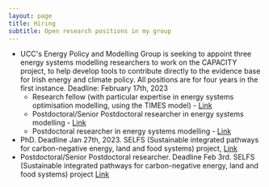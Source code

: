 ```yaml
---
layout: page
title: Hiring
subtitle: Open research positions in my group
---
```



- UCC's Energy Policy and Modelling Group is seeking to appoint three energy systems modelling researchers to work on the CAPACITY project, to help develop tools to contribute directly to the evidence base for Irish energy and climate policy. All positions are for four years in the first instance. Deadline: February 17th, 2023
    * Research fellow (with particular expertise in energy systems optimisation modelling, using the TIMES model) - [Link](https://my.corehr.com/pls/uccrecruit/erq_jobspec_version_4.jobspec?p_id=063633)
    * Postdoctoral/Senior Postdoctoral researcher in energy systems modelling - [Link](https://my.corehr.com/pls/uccrecruit/erq_jobspec_version_4.jobspec?p_id=063632)
    * Postdoctoral researcher  in energy systems modelling - [Link](https://my.corehr.com/pls/uccrecruit/erq_jobspec_version_4.jobspec?p_id=063631)
- PhD. Deadline Jan 27th, 2023. SELFS (Sustainable integrated pathways for carbon-negative energy, land and food systems) project, [Link](https://www.ucc.ie/en/hr/vacancies/research/full-details-1651756-en.html)
- Postdoctoral/Senior Postdoctoral researcher. Deadline Feb 3rd. SELFS (Sustainable integrated pathways for carbon-negative energy, land and food systems) project [Link](https://my.corehr.com/pls/uccrecruit/erq_jobspec_version_4.jobspec?p_id=063071)
